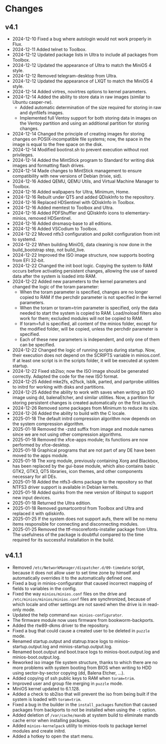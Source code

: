 # Changes

## v4.1
- 2024-12-10 Fixed a bug where autologin would not work properly in Flux.
- 2024-12-11 Added telnet to Toolbox.
- 2024-12-12 Updated package lists in Ultra to include all packages from Toolbox.
- 2024-12-12 Updated the appearance of Ultra to match the MiniOS 4 style.
- 2024-12-12 Removed telegram-desktop from Ultra.
- 2024-12-12 Updated the appearance of LXQT to match the MiniOS 4 style.
- 2024-12-14 Added virtres, novirtres options to kernel parameters.
- 2024-12-14 Added the ability to store data in raw images (similar to Ubuntu casper-rw).
    - Added automatic determination of the size required for storing in raw and dynfilefs images.
    - Implemented full Ventoy support for both storing data in images on the Ventoy partition and using an additional partition for storing changes.
- 2024-12-14 Changed the principle of creating images for storing changes on POSIX-incompatible file systems; now, the space in the image is equal to the free space on the disk.
- 2024-12-14 Modified bootinst.sh to prevent execution without root privileges.
- 2024-12-14 Added the MintStick program to Standard for writing disk images and formatting flash drives.
- 2024-12-14 Made changes to MintStick management to ensure compatibility with new versions of Debian (trixie, sid).
- 2024-12-16 Added QEMU, QEMU Utils, and Virtual Machine Manager to Toolbox.
- 2024-12-16 Added wallpapers for Ultra, Minimum, Home.
- 2024-12-16 Rebuilt under QT5 and added QDiskInfo to the repository.
- 2024-12-16 Replaced HDSentinel with QDiskInfo in Toolbox.
- 2024-12-16 Added memtest to Toolbox and Ultra.
- 2024-12-16 Added PDFShuffler and QDiskInfo icons to elementary-minios, removed HDSentinel.
- 2024-12-16 Added dnsmasq-base to all editions.
- 2024-12-16 Added VSCodium to Toolbox.
- 2024-12-22 Moved ntfs3 configuration and polkit configuration from init to systemd.
- 2024-12-22 When building MiniOS, data cleaning is now done in the build_bootstrap step, not build_live.
- 2024-12-22 Improved the ISO image structure, now supports booting from EFI 32-bit.
- 2024-12-22 Changed the init boot logic. Copying the system to RAM occurs before activating persistent changes, allowing the use of saved data after the system is loaded into RAM.
- 2024-12-22 Added new parameters to the kernel parameters and changed the logic of the toram parameter:
    - When the toram parameter is specified, changes are no longer copied to RAM if the perchdir parameter is not specified in the kernel parameters.
    - When the toram or toram=trim parameter is specified, only the data needed to start the system is copied to RAM. Load/noload filters also work for them; excluded modules will not be copied to RAM.
    - If toram=full is specified, all content of the minios folder, except for the modified folder, will be copied, unless the perchdir parameter is specified.
    - Each of these new parameters is independent, and only one of them can be specified.
- 2024-12-22 Changed the logic of running scripts during startup. Now, their execution does not depend on the SCRIPTS variable in minios.conf. If at least one script is in the scripts folder, it will be executed at system startup.
- 2024-12-22 Fixed sb2iso; now the ISO image should be generated correctly. Adapted the code for the new ISO format.
- 2024-12-25 Added mke2fs, e2fsck, lsblk, parted, and partprobe utilities to initrd for working with disks and partitions.
- 2024-12-25 Added the ability to work with saves when writing an ISO image using dd, balenaEtcher, and similar utilities. Now, a partition for storing persistent changes is created automatically on the first launch.
- 2024-12-26 Removed some packages from Minimum to reduce its size.
- 2024-12-26 Added the ability to build with the C locale.
- 2025-01-18 The default initrd compression algorithm now depends on the system compression algorithm.
- 2025-01-18 Removed the -zstd suffix from image and module names since we are not using other compression algorithms.
- 2025-01-18 Removed the xfce-apps module; its functions are now performed by xfce-desktop.
- 2025-01-18 Graphical programs that are not part of any DE have been moved to the apps module.
- 2025-01-18 The xorg module, previously containing Xorg and Blackbox, has been replaced by the gui-base module, which also contains basic GTK2, GTK3, QT5 libraries, icon themes, and other components necessary for all DEs.
- 2025-01-18 Added the ntfs3-dkms package to the repository so that NTFS3 driver support is available in Debian kernels.
- 2025-01-18 Added quirks from the new version of libinput to support new input devices.
- 2025-01-18 Returned the Ultra edition.
- 2025-01-18 Removed gsmartcontrol from Toolbox and Ultra and replaced it with qdiskinfo.
- 2025-01-25 If the system does not support aufs, there will be no menu items responsible for connecting and disconnecting modules.
- 2025-01-25 Removed the ttf-mscorefonts-installer package from Ultra. The usefulness of the package is doubtful compared to the time required for its successful installation in the build.

## v4.1.1
- Removed `/etc/NetworkManager/dispatcher.d/09-timedate` script, because it does not allow user to set time zone by himself and automatically overrides it to the automatically defined one.
- Fixed a bug in minios-configurator that caused incorrect mapping of fields to variables in the config.
- Fixed the way `minios/minios.conf` files on the drive and `/etc/minios/minios/minios.conf` files are synchronized, because of which locale and other settings are not saved when the drive is in read-only mode.
- Updated the help command `man minios-configurator`.
- The firmware module now uses firmware from bookworm-backports.
- Added the rtw89-dkms driver to the repository.
- Fixed a bug that could cause a created user to be deleted in `puzzle` mode.
- Renamed startup.output and statrup.trace logs to minios-startup.output.log and minios-startup.output.log.
- Renamed boot.output and boot.trace logs to minios-boot.output.log and minios-boot.output.log.
- Reworked iso image file system structure, thanks to which there are no more problems with system booting from BIOS when writing to HDD using sector-by-sector copying (dd, Balena Etcher, ...).
- Added copying of ssh public keys to RAM when `toram=trim`.
- Improved user and group file merging in `puzzle` mode.
- MiniOS kernel updated to 6.1.128.
- Added a check to sb2iso that will prevent the iso from being built if the system is loaded with `toram=trim`.
- Fixed a bug in the builder in the `install_packages` function that caused packages from backports to not be installed when using the `-t` option.
- Added deletion of `/var/cache/mandb` at system build to eliminate mandb cache error when installing packages.
- Added `minios-kernelpack` utility to minios-tools to package kernel modules and create initrd.
- Added a hotkey to open the start menu.